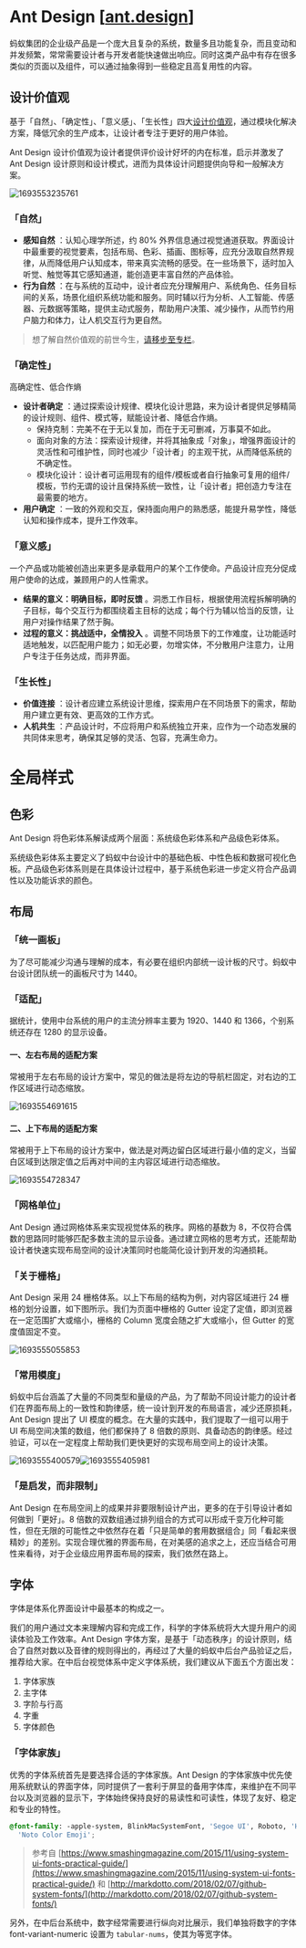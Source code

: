 # Ant Design [[ant.design](https://ant.design/docs/spec/introduce-cn)]

蚂蚁集团的企业级产品是一个庞大且复杂的系统，数量多且功能复杂，而且变动和并发频繁，常常需要设计者与开发者能快速做出响应。同时这类产品中有存在很多类似的页面以及组件，可以通过抽象得到一些稳定且高复用性的内容。

## 设计价值观

基于「自然」、「确定性」、「意义感」、「生长性」四大[设计价值观](https://ant.design/docs/spec/values-cn)，通过模块化解决方案，降低冗余的生产成本，让设计者专注于更好的用户体验。

Ant Design 设计价值观为设计者提供评价设计好坏的内在标准，启示并激发了 Ant Design 设计原则和设计模式，进而为具体设计问题提供向导和一般解决方案。

![1693553235761](md-images/AntDesign/AhJindeg1693553235761.7do4cmu5qwk0.png)

### 「自然」

- **感知自然** ：认知心理学所述，约 80% 外界信息通过视觉通道获取。界面设计中最重要的视觉要素，包括布局、色彩、插画、图标等，应充分汲取自然界规律，从而降低用户认知成本，带来真实流畅的感受。在一些场景下，适时加入听觉、触觉等其它感知通道，能创造更丰富自然的产品体验。
- **行为自然** ：在与系统的互动中，设计者应充分理解用户、系统角色、任务目标间的关系，场景化组织系统功能和服务。同时辅以行为分析、人工智能、传感器、元数据等策略，提供主动式服务，帮助用户决策、减少操作，从而节约用户脑力和体力，让人机交互行为更自然。

> 想了解自然价值观的前世今生，[请移步至专栏](https://zhuanlan.zhihu.com/p/44809866)。

### 「确定性」

高确定性、低合作熵

- **设计者确定** ：通过探索设计规律、模块化设计思路，来为设计者提供足够精简的设计规则、组件、模式等，赋能设计者、降低合作熵。
  - 保持克制：完美不在于无以复加，而在于无可删减，万事莫不如此。
  - 面向对象的方法：探索设计规律，并将其抽象成「对象」，增强界面设计的灵活性和可维护性，同时也减少「设计者」的主观干扰，从而降低系统的不确定性。
  - 模块化设计：设计者可运用现有的组件/模板或者自行抽象可复用的组件/模板，节约无谓的设计且保持系统一致性，让「设计者」把创造力专注在最需要的地方。
- **用户确定** ：一致的外观和交互，保持面向用户的熟悉感，能提升易学性，降低认知和操作成本，提升工作效率。

### 「意义感」

一个产品或功能被创造出来更多是承载用户的某个工作使命。产品设计应充分促成用户使命的达成，兼顾用户的人性需求。

- **结果的意义：明确目标，即时反馈** 。洞悉工作目标，根据使用流程拆解明确的子目标，每个交互行为都围绕着主目标的达成；每个行为辅以恰当的反馈，让用户对操作结果了然于胸。
- **过程的意义：挑战适中，全情投入** 。调整不同场景下的工作难度，让功能适时适地触发，以匹配用户能力；如无必要，勿增实体，不分散用户注意力，让用户专注于任务达成，而非界面。

### 「生长性」

- **价值连接** ：设计者应建立系统设计思维，探索用户在不同场景下的需求，帮助用户建立更有效、更高效的工作方式。
- **人机共生** ：产品设计时，不应将用户和系统独立开来，应作为一个动态发展的共同体来思考，确保其足够的灵活、包容，充满生命力。

# 全局样式

## 色彩

Ant Design 将色彩体系解读成两个层面：系统级色彩体系和产品级色彩体系。

系统级色彩体系主要定义了蚂蚁中台设计中的基础色板、中性色板和数据可视化色板。产品级色彩体系则是在具体设计过程中，基于系统色彩进一步定义符合产品调性以及功能诉求的颜色。

## 布局

### 「统一画板」

为了尽可能减少沟通与理解的成本，有必要在组织内部统一设计板的尺寸。蚂蚁中台设计团队统一的画板尺寸为 1440。

### 「适配」

据统计，使用中台系统的用户的主流分辨率主要为 1920、1440 和 1366，个别系统还存在 1280 的显示设备。

#### 一、左右布局的适配方案

常被用于左右布局的设计方案中，常见的做法是将左边的导航栏固定，对右边的工作区域进行动态缩放。

![1693554691615](md-images/AntDesign/AhJindeg1693554691615.4bo3ftgpmmg0.png)

#### 二、上下布局的适配方案

常被用于上下布局的设计方案中，做法是对两边留白区域进行最小值的定义，当留白区域到达限定值之后再对中间的主内容区域进行动态缩放。

![1693554728347](md-images/AntDesign/AhJindeg1693554728347.6ohgpqt4w780.png)

### 「网格单位」

Ant Design 通过网格体系来实现视觉体系的秩序。网格的基数为 8，不仅符合偶数的思路同时能够匹配多数主流的显示设备。通过建立网格的思考方式，还能帮助设计者快速实现布局空间的设计决策同时也能简化设计到开发的沟通损耗。

### 「关于栅格」

Ant Design 采用 24 栅格体系。以上下布局的结构为例，对内容区域进行 24 栅格的划分设置，如下图所示。我们为页面中栅格的 Gutter 设定了定值，即浏览器在一定范围扩大或缩小，栅格的 Column 宽度会随之扩大或缩小，但 Gutter 的宽度值固定不变。

![1693555055853](md-images/AntDesign/AhJindeg1693555055853.68rhr7ciijc0.png)

### 「常用模度」

蚂蚁中后台涵盖了大量的不同类型和量级的产品，为了帮助不同设计能力的设计者们在界面布局上的一致性和韵律感，统一设计到开发的布局语言，减少还原损耗，Ant Design 提出了 UI 模度的概念。在大量的实践中，我们提取了一组可以用于 UI 布局空间决策的数组，他们都保持了 8 倍数的原则、具备动态的韵律感。经过验证，可以在一定程度上帮助我们更快更好的实现布局空间上的设计决策。

![1693555400579](md-images/AntDesign/AhJindeg1693555400579.5ljtunlcz880.png)![1693555405981](md-images/AntDesign/AhJindeg1693555405981.3rd00ecvtfs0.png)

### 「是启发，而非限制」

Ant Design 在布局空间上的成果并非要限制设计产出，更多的在于引导设计者如何做到「更好」。8 倍数的双数组通过排列组合的方式可以形成千变万化种可能性，但在无限的可能性之中依然存在着「只是简单的套用数据组合」同「看起来很精妙」的差别。实现合理优雅的界面布局，在对美感的追求之上，还应当结合可用性来看待，对于企业级应用界面布局的探索，我们依然在路上。

## 字体

字体是体系化界面设计中最基本的构成之一。

我们的用户通过文本来理解内容和完成工作，科学的字体系统将大大提升用户的阅读体验及工作效率。Ant Design 字体方案，是基于「动态秩序」的设计原则，结合了自然对数以及音律的规则得出的，再经过了大量的蚂蚁中后台产品验证之后，推荐给大家。在中后台视觉体系中定义字体系统，我们建议从下面五个方面出发：

1. 字体家族
2. 主字体
3. 字阶与行高
4. 字重
5. 字体颜色

### 「字体家族」

优秀的字体系统首先是要选择合适的字体家族。Ant Design 的字体家族中优先使用系统默认的界面字体，同时提供了一套利于屏显的备用字体库，来维护在不同平台以及浏览器的显示下，字体始终保持良好的易读性和可读性，体现了友好、稳定和专业的特性。

```css
@font-family: -apple-system, BlinkMacSystemFont, 'Segoe UI', Roboto, 'Helvetica Neue', Arial, 'Noto Sans', sans-serif, 'Apple Color Emoji', 'Segoe UI Emoji', 'Segoe UI Symbol',
  'Noto Color Emoji';
```

> 参考自 [https://www.smashingmagazine.com/2015/11/using-system-ui-fonts-practical-guide/](https://www.smashingmagazine.com/2015/11/using-system-ui-fonts-practical-guide/) 和 [http://markdotto.com/2018/02/07/github-system-fonts/](http://markdotto.com/2018/02/07/github-system-fonts/)

另外，在中后台系统中，数字经常需要进行纵向对比展示，我们单独将数字的字体 font-variant-numeric 设置为 `tabular-nums`，使其为等宽字体。
